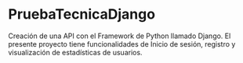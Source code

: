 # PruebaTecnicaDjango
Creación de una API con el Framework de Python llamado Django. El presente proyecto tiene funcionalidades de Inicio de sesión, registro y visualización de estadísticas de usuarios. 

